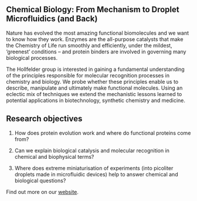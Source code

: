 

## Chemical Biology: From Mechanism to Droplet Microfluidics (and Back)
Nature has evolved the most amazing functional biomolecules and we want to know how they work. Enzymes are the all-purpose catalysts that make the Chemistry of Life run smoothly and efficiently, under the mildest, ‘greenest’ conditions – and protein binders are involved in governing many biological processes.

The Hollfelder group is interested in gaining a fundamental understanding of the principles responsible for molecular recognition processes in chemistry and biology. We probe whether these principles enable us to describe, manipulate and ultimately make functional molecules. Using an eclectic mix of techniques we extend the mechanistic lessons learned to potential applications in biotechnology, synthetic chemistry and medicine.

 

## Research objectives
1. How does protein evolution work and where do functional proteins come from?

2. Can we explain biological catalysis and molecular recognition in chemical and biophysical terms?

3. Where does extreme miniaturisation of experiments (into picoliter droplets made in microfluidic devices) help to answer chemical and biological questions?

Find out more on our [website](https://hollfelder.bioc.cam.ac.uk/).